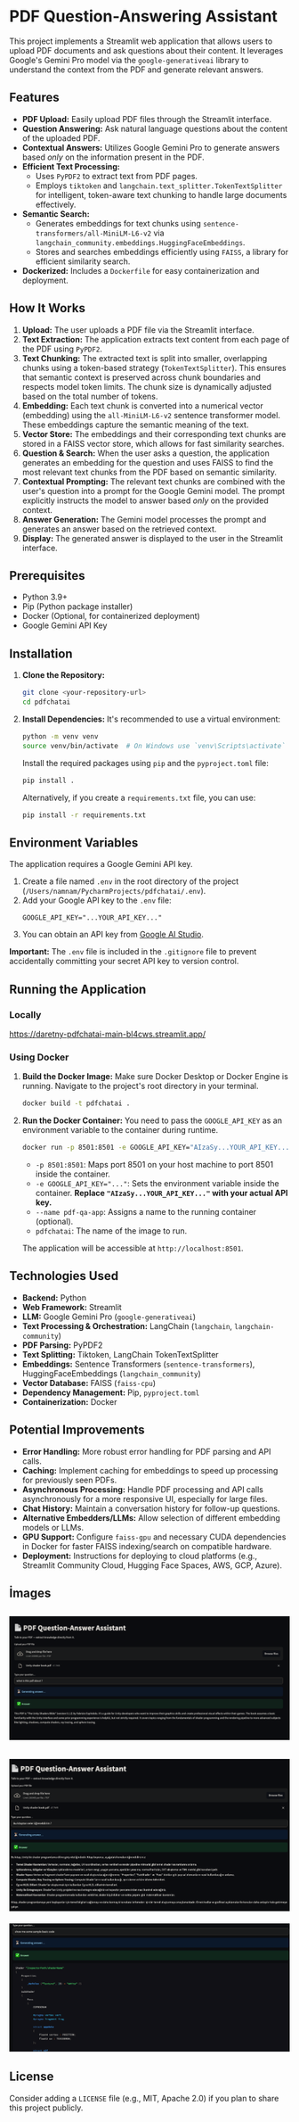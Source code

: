 # PDF Question-Answering Assistant

This project implements a Streamlit web application that allows users to upload PDF documents and ask questions about their content. It leverages Google's Gemini Pro model via the `google-generativeai` library to understand the context from the PDF and generate relevant answers.

## Features

*   **PDF Upload:** Easily upload PDF files through the Streamlit interface.
*   **Question Answering:** Ask natural language questions about the content of the uploaded PDF.
*   **Contextual Answers:** Utilizes Google Gemini Pro to generate answers based *only* on the information present in the PDF.
*   **Efficient Text Processing:**
    *   Uses `PyPDF2` to extract text from PDF pages.
    *   Employs `tiktoken` and `langchain.text_splitter.TokenTextSplitter` for intelligent, token-aware text chunking to handle large documents effectively.
*   **Semantic Search:**
    *   Generates embeddings for text chunks using `sentence-transformers/all-MiniLM-L6-v2` via `langchain_community.embeddings.HuggingFaceEmbeddings`.
    *   Stores and searches embeddings efficiently using `FAISS`, a library for efficient similarity search.
*   **Dockerized:** Includes a `Dockerfile` for easy containerization and deployment.

## How It Works

1.  **Upload:** The user uploads a PDF file via the Streamlit interface.
2.  **Text Extraction:** The application extracts text content from each page of the PDF using `PyPDF2`.
3.  **Text Chunking:** The extracted text is split into smaller, overlapping chunks using a token-based strategy (`TokenTextSplitter`). This ensures that semantic context is preserved across chunk boundaries and respects model token limits. The chunk size is dynamically adjusted based on the total number of tokens.
4.  **Embedding:** Each text chunk is converted into a numerical vector (embedding) using the `all-MiniLM-L6-v2` sentence transformer model. These embeddings capture the semantic meaning of the text.
5.  **Vector Store:** The embeddings and their corresponding text chunks are stored in a FAISS vector store, which allows for fast similarity searches.
6.  **Question & Search:** When the user asks a question, the application generates an embedding for the question and uses FAISS to find the most relevant text chunks from the PDF based on semantic similarity.
7.  **Contextual Prompting:** The relevant text chunks are combined with the user's question into a prompt for the Google Gemini model. The prompt explicitly instructs the model to answer based *only* on the provided context.
8.  **Answer Generation:** The Gemini model processes the prompt and generates an answer based on the retrieved context.
9.  **Display:** The generated answer is displayed to the user in the Streamlit interface.

## Prerequisites

*   Python 3.9+
*   Pip (Python package installer)
*   Docker (Optional, for containerized deployment)
*   Google Gemini API Key

## Installation

1.  **Clone the Repository:**
    ```bash
    git clone <your-repository-url>
    cd pdfchatai
    ```

2.  **Install Dependencies:**
    It's recommended to use a virtual environment:
    ```bash
    python -m venv venv
    source venv/bin/activate  # On Windows use `venv\Scripts\activate`
    ```
    Install the required packages using `pip` and the `pyproject.toml` file:
    ```bash
    pip install .
    ```
    Alternatively, if you create a `requirements.txt` file, you can use:
    ```bash
    pip install -r requirements.txt
    ```

## Environment Variables

The application requires a Google Gemini API key.

1.  Create a file named `.env` in the root directory of the project (`/Users/namnam/PycharmProjects/pdfchatai/.env`).
2.  Add your Google API key to the `.env` file:
    ```dotenv
    GOOGLE_API_KEY="...YOUR_API_KEY..."
    ```
3.  You can obtain an API key from [Google AI Studio](https://aistudio.google.com/app/apikey).

**Important:** The `.env` file is included in the `.gitignore` file to prevent accidentally committing your secret API key to version control.

## Running the Application

### Locally

https://daretny-pdfchatai-main-bl4cws.streamlit.app/

### Using Docker

1.  **Build the Docker Image:**
    Make sure Docker Desktop or Docker Engine is running. Navigate to the project's root directory in your terminal.
    ```bash
    docker build -t pdfchatai .
    ```

2.  **Run the Docker Container:**
    You need to pass the `GOOGLE_API_KEY` as an environment variable to the container during runtime.
    ```bash
    docker run -p 8501:8501 -e GOOGLE_API_KEY="AIzaSy...YOUR_API_KEY..." --name pdf-qa-app pdfchatai
    ```
    *   `-p 8501:8501`: Maps port 8501 on your host machine to port 8501 inside the container.
    *   `-e GOOGLE_API_KEY="..."`: Sets the environment variable inside the container. **Replace `"AIzaSy...YOUR_API_KEY..."` with your actual API key.**
    *   `--name pdf-qa-app`: Assigns a name to the running container (optional).
    *   `pdfchatai`: The name of the image to run.

    The application will be accessible at `http://localhost:8501`.

## Technologies Used

*   **Backend:** Python
*   **Web Framework:** Streamlit
*   **LLM:** Google Gemini Pro (`google-generativeai`)
*   **Text Processing & Orchestration:** LangChain (`langchain`, `langchain-community`)
*   **PDF Parsing:** PyPDF2
*   **Text Splitting:** Tiktoken, LangChain TokenTextSplitter
*   **Embeddings:** Sentence Transformers (`sentence-transformers`), HuggingFaceEmbeddings (`langchain_community`)
*   **Vector Database:** FAISS (`faiss-cpu`)
*   **Dependency Management:** Pip, `pyproject.toml`
*   **Containerization:** Docker

## Potential Improvements

*   **Error Handling:** More robust error handling for PDF parsing and API calls.
*   **Caching:** Implement caching for embeddings to speed up processing for previously seen PDFs.
*   **Asynchronous Processing:** Handle PDF processing and API calls asynchronously for a more responsive UI, especially for large files.
*   **Chat History:** Maintain a conversation history for follow-up questions.
*   **Alternative Embedders/LLMs:** Allow selection of different embedding models or LLMs.
*   **GPU Support:** Configure `faiss-gpu` and necessary CUDA dependencies in Docker for faster FAISS indexing/search on compatible hardware.
*   **Deployment:** Instructions for deploying to cloud platforms (e.g., Streamlit Community Cloud, Hugging Face Spaces, AWS, GCP, Azure).

## İmages

![Capture-2025-05-04-035543.png](media/Capture-2025-05-04-035543.png)
---
![Capture-2025-05-04-035744.png](media/Capture-2025-05-04-035744.png)
---
![Capture-2025-05-04-035901.png](media/Capture-2025-05-04-035901.png)

## License

Consider adding a `LICENSE` file (e.g., MIT, Apache 2.0) if you plan to share this project publicly.
